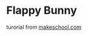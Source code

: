 #  Flappy Bunny
turorial from [makeschool.com](https://github.com/MakeSchool-Tutorials/Hoppy-Bunny-SpriteKit-Swift3-V2)
